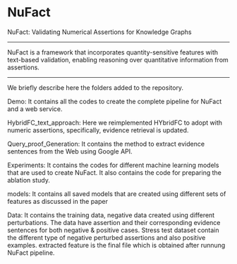 # NuFact

NuFact: Validating Numerical Assertions for Knowledge Graphs
______________________________________________________

NuFact is a framework that incorporates quantity-sensitive features with text-based validation, enabling reasoning over quantitative information from assertions.
________________________________________________________________

We briefly describe here the folders added to the repository.

Demo: It contains all the codes to create the complete pipeline for NuFact and a web service. 

HybridFC_text_approach: Here we reimplemented HYbridFC to adopt with numeric assertions, specifically, evidence retrieval is updated. 

Query_proof_Generation: It contains the method to extract evidence sentences from the Web using Google API.

Experiments: It contains the codes for different machine learning models that are used to create NuFact. It also contains the code for preparing the ablation study. 

models: It contains all saved models that are created using different sets of features as discussed in the paper

Data: It contains the training data, negative data created using different perturbations. The data have assertion and their corresponding evidence sentences for both negative & positive cases.
Stress test dataset contain the different type of negative perturbed assertions and also positive examples. extracted feature is the final file which is obtained after runnung NuFact pipeline.
